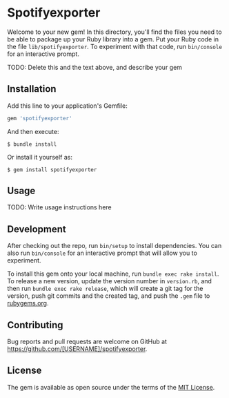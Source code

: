 # Spotifyexporter

Welcome to your new gem! In this directory, you'll find the files you need to be able to package up your Ruby library into a gem. Put your Ruby code in the file `lib/spotifyexporter`. To experiment with that code, run `bin/console` for an interactive prompt.

TODO: Delete this and the text above, and describe your gem

## Installation

Add this line to your application's Gemfile:

```ruby
gem 'spotifyexporter'
```

And then execute:

    $ bundle install

Or install it yourself as:

    $ gem install spotifyexporter

## Usage

TODO: Write usage instructions here

## Development

After checking out the repo, run `bin/setup` to install dependencies. You can also run `bin/console` for an interactive prompt that will allow you to experiment.

To install this gem onto your local machine, run `bundle exec rake install`. To release a new version, update the version number in `version.rb`, and then run `bundle exec rake release`, which will create a git tag for the version, push git commits and the created tag, and push the `.gem` file to [rubygems.org](https://rubygems.org).

## Contributing

Bug reports and pull requests are welcome on GitHub at https://github.com/[USERNAME]/spotifyexporter.

## License

The gem is available as open source under the terms of the [MIT License](https://opensource.org/licenses/MIT).
